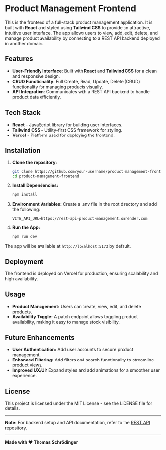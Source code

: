 # Product Management Frontend

This is the frontend of a full-stack product management application. It is built with **React** and styled using **Tailwind CSS** to provide an attractive, intuitive user interface. The app allows users to view, add, edit, delete, and manage product availability by connecting to a REST API backend deployed in another domain.

## Features

- **User-Friendly Interface**: Built with **React** and **Tailwind CSS** for a clean and responsive design.
- **CRUD Functionality**: Full Create, Read, Update, Delete (CRUD) functionality for managing products visually.
- **API Integration**: Communicates with a REST API backend to handle product data efficiently.

## Tech Stack

- **React** - JavaScript library for building user interfaces.
- **Tailwind CSS** - Utility-first CSS framework for styling.
- **Vercel** - Platform used for deploying the frontend.

## Installation

1. **Clone the repository:**
   ```bash
   git clone https://github.com/your-username/product-management-frontend.git
   cd product-management-frontend
2. **Install Dependencies:**
   ```bash
   npm install
   ```
3. **Environment Variables:** Create a .env file in the root directory and add the following:
   ```plaintext
   VITE_API_URL=https://rest-api-product-management.onrender.com
   ```
4. **Run the App:**
   ```bash
   npm run dev
   ```
The app will be available at `http://localhost:5173` by default.
   
## Deployment
The frontend is deployed on Vercel for production, ensuring scalability and high availability.

## Usage

- **Product Management:** Users can create, view, edit, and delete products.
- **Availability Toggle:** A patch endpoint allows toggling product availability, making it easy to manage stock visibility.

## Future Enhancements

- **User Authentication:** Add user accounts to secure product management.
- **Enhanced Filtering:** Add filters and search functionality to streamline product views.
- **Improved UX/UI:** Expand styles and add animations for a smoother user experience.

## License
This project is licensed under the MIT License - see the [LICENSE](LICENSE) file for details.

---

**Note:** For backend setup and API documentation, refer to the [REST API repository](https://github.com/Thomas465xd/rest_api-product-management).

---

**Made with ♥️ Thomas Schrödinger**
